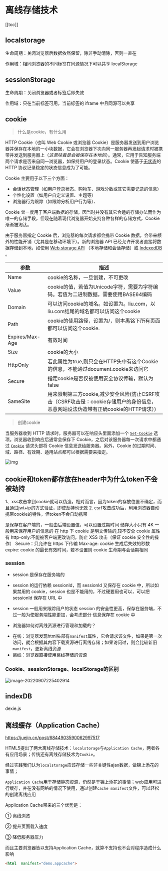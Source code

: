 # 离线存储技术

[[toc]]

## localstorage

生命周期：关闭浏览器后数据依然保留，除非手动清除，否则一直在 

作用域：相同浏览器的不同标签在同源情况下可以共享 localStorage

## sessionStorage

生命周期：关闭浏览器或者标签后即失效 

作用域：只在当前标签可用，当前标签的 iframe 中且同源可以共享

## cookie

> 什么是cookie，有什么用

HTTP Cookie（也叫 Web Cookie 或浏览器 Cookie）是服务器发送到用户浏览器并保存在本地的一小块数据，它会在浏览器下次向同一服务器再发起请求时被携带并发送到服务器上（*这意味着是会被保存在本地的*）。通常，它用于告知服务端两个请求是否来自同一浏览器，如保持用户的登录状态。Cookie 使基于[无状态](https://developer.mozilla.org/en-US/docs/Web/HTTP/Overview#http_is_stateless_but_not_sessionless)的 HTTP 协议记录稳定的状态信息成为了可能。

Cookie 主要用于以下三个方面：

- 会话状态管理（如用户登录状态、购物车、游戏分数或其它需要记录的信息）
- 个性化设置（如用户自定义设置、主题等）
- 浏览器行为跟踪（如跟踪分析用户行为等）、

Cookie 曾一度用于客户端数据的存储，因当时并没有其它合适的存储办法而作为唯一的存储手段，但现在随着现代浏览器开始支持各种各样的存储方式，Cookie 渐渐被淘汰。

由于服务器指定 Cookie 后，浏览器的每次请求都会携带 Cookie 数据，会带来额外的性能开销（尤其是在移动环境下）。新的浏览器 API 已经允许开发者直接将数据存储到本地，如使用 [Web storage API](https://developer.mozilla.org/zh-CN/docs/Web/API/Web_Storage_API) （本地存储和会话存储）或 [IndexedDB](https://developer.mozilla.org/zh-CN/docs/Web/API/IndexedDB_API) 。

| **参数**        | **描述**                                                     |
| --------------- | ------------------------------------------------------------ |
| Name            | cookie的名称，一旦创建，不可更改                             |
| Value           | cookie的值，若值为Unicode字符，需要为字符编码。若值为二进制数据，需要使用BASE64编码 |
| Domain          | 可以访问cookie的域名。如设置为。liu.com，以liu.com结尾的域名都可以访问这个cookie |
| Path            | cookie的使用路径，设置为/，则本禹铭下所有页面都可以访问这个cookie. |
| Expires/Max-Age | 有效时间                                                     |
| Size            | cookie的大小                                                 |
| HttpOnly        | 若此属性为true,则只会在HTTP头中有这个Cookie的信息，不能通过document.cookie来访问它 |
| Secure          | 指定cookie是否仅被使用安全协议传输，默认为false              |
| SameSite        | 用来限制第三方cookie,减少安全风险(防止CSRF攻击（CSRF攻击是：cookie存储用户的身份信息，恶意网站设法伪造带有正确cookie的HTTP请求）) |

> 创建cookie

当服务器收到 HTTP 请求时，服务器可以在响应头里面添加一个 [`Set-Cookie`](https://developer.mozilla.org/zh-CN/docs/Web/HTTP/Headers/Set-Cookie) 选项。浏览器收到响应后通常会保存下 Cookie，之后对该服务器每一次请求中都通过 [`Cookie`](https://developer.mozilla.org/zh-CN/docs/Web/HTTP/Headers/Cookie) 请求头部将 Cookie 信息发送给服务器。另外，Cookie 的过期时间、域、路径、有效期、适用站点都可以根据需要来指定。

![img](https://pic4.zhimg.com/80/v2-b9637047c96bb6ac934807a820dc7663_720w.jpg)

## cookie和token都存放在header中为什么token不会被劫持

1、xss攻击拿到cookie就可以伪造，相对而言，因为token的存放位置不确定，而且通过jwt+ip的方式验证，即使劫持也无效
2. csrf攻击成功后，利用浏览器自动携带cookie的特性，但token不会自动携带


是保存在客户端的，一般由后端设置值，可以设置过期时间 储存大小只有 4K 一般用来保存用户的信息的 在 http 下 cookie 是明文传输的,较不安全 cookie 属性有 http-only:不能被客户端更改访问，防止 XSS 攻击（保证 cookie 安全性的操作） Secure：只允许在 https 下传输 Max-age: cookie 生成后失效的秒数 expire: cookie 的最长有效时间，若不设置则 cookie 生命期与会话期相同

### session
- session 是保存在服务端的
- session 的运行依赖 sessionId，而 sessionId 又保存在 cookie 中，所以如果禁用的 cookie，session 也是不能用的，不过硬要用也可以，可以把 sessionId 保存在 URL 中
- session 一般用来跟踪用户的状态 session 的安全性更高，保存在服务端，不过一般为使服务端性能更加，会考虑部分 信息保存在 cookie 中

- 浏览器如何对离线资源进行管理和加载的？

* 在线：浏览器发现html头部有`manifest`属性，它会请求该文件，如果是第一次访问，就会根据其内容下载资源进行离线存储；如果访问过，则会比较新旧`manifest`，更新离线资源
* 离线：浏览器直接使用离线存储的资源

### Cookie、sessionStorage、localStorage的区别

![image-20220907225402914](https://imagehost-1311720054.cos.ap-nanjing.myqcloud.com/blog/%E5%8D%9A%E5%AE%A2%E6%80%A7%E8%83%BD%E4%BC%98%E5%8C%96/image-20220907225402914.png)

## indexDB

dexie.js

## 离线缓存（Application Cache）

https://juejin.cn/post/6844903590062997517

HTML5提出了两大离线存储技术：`localstorage`与`Application Cache`，两者各有应用场景；传统还有离线存储技术为`Cookie`。

经过实践我们认为`localstorage`应该存储一些非关键性ajax数据，做锦上添花的事情；

`Application Cache`用于存储静态资源，仍然是干锦上添花的事情；web应用可进行缓存，并在没有网络的情况下使用，通过创建`cache manifest`文件，可以轻松的创建离线应用

Application Cache带来的三个优势是：

① 离线浏览

② 提升页面载入速度

③ 降低服务器压力

而且主要浏览器皆以支持Application Cache，就算不支持也不会对程序造成什么影响

``` html
<html  manifest="demo.appcache">
```
